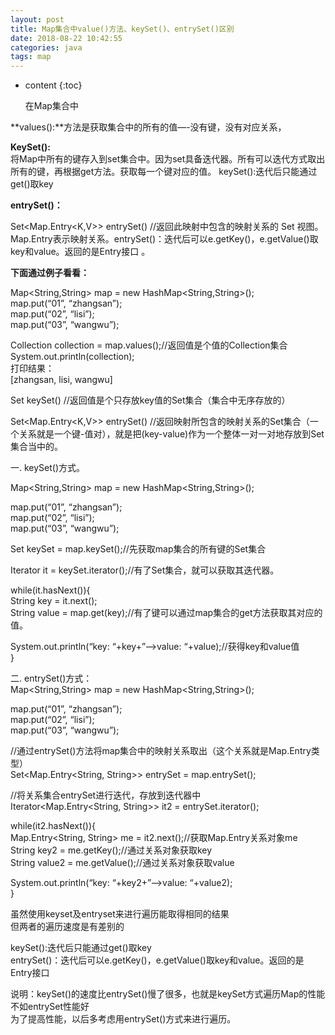 ```yaml
---
layout: post
title: Map集合中value()方法、keySet()、entrySet()区别
date: 2018-08-22 10:42:55
categories: java
tags: map
---
```


* content
{:toc}

  在Map集合中

 **values():**方法是获取集合中的所有的值—-没有键，没有对应关系，

 **KeySet():**  
 将Map中所有的键存入到set集合中。因为set具备迭代器。所有可以迭代方式取出所有的键，再根据get方法。获取每一个键对应的值。 keySet():迭代后只能通过get()取key   

**entrySet()：**

 Set<Map.Entry<K,V>> entrySet() //返回此映射中包含的映射关系的 Set 视图。 Map.Entry表示映射关系。entrySet()：迭代后可以e.getKey()，e.getValue()取key和value。返回的是Entry接口 。
 
 
 
 



 **下面通过例子看看：**

 Map<String,String> map = new HashMap<String,String>();  
 map.put(“01”, “zhangsan”);  
 map.put(“02”, “lisi”);  
 map.put(“03”, “wangwu”);  

 Collection<String> collection = map.values();//返回值是个值的Collection集合  
 System.out.println(collection);  
 打印结果：  
 [zhangsan, lisi, wangwu]  


 Set<K> keySet() //返回值是个只存放key值的Set集合（集合中无序存放的）  

 Set<Map.Entry<K,V>> entrySet() //返回映射所包含的映射关系的Set集合（一个关系就是一个键-值对），就是把(key-value)作为一个整体一对一对地存放到Set集合当中的。  

 一. keySet()方式。  

 Map<String,String> map = new HashMap<String,String>();  

 map.put(“01”, “zhangsan”);  
 map.put(“02”, “lisi”);  
 map.put(“03”, “wangwu”);   

 Set<String> keySet = map.keySet();//先获取map集合的所有键的Set集合  

 Iterator<String> it = keySet.iterator();//有了Set集合，就可以获取其迭代器。  

 while(it.hasNext()){  
 String key = it.next();  
 String value = map.get(key);//有了键可以通过map集合的get方法获取其对应的值。  

 System.out.println(“key: “+key+”–>value: “+value);//获得key和value值  
 }  

 二. entrySet()方式：  
 Map<String,String> map = new HashMap<String,String>();  

 map.put(“01”, “zhangsan”);  
 map.put(“02”, “lisi”);  
 map.put(“03”, “wangwu”);  

 //通过entrySet()方法将map集合中的映射关系取出（这个关系就是Map.Entry类型）  
 Set<Map.Entry<String, String>> entrySet = map.entrySet();  

 //将关系集合entrySet进行迭代，存放到迭代器中   
 Iterator<Map.Entry<String, String>> it2 = entrySet.iterator();  

 while(it2.hasNext()){  
 Map.Entry<String, String> me = it2.next();//获取Map.Entry关系对象me  
 String key2 = me.getKey();//通过关系对象获取key  
 String value2 = me.getValue();//通过关系对象获取value  

 System.out.println(“key: “+key2+”–>value: “+value2);  
 }  

 虽然使用keyset及entryset来进行遍历能取得相同的结果  
 但两者的遍历速度是有差别的  

 keySet():迭代后只能通过get()取key   
 entrySet()：迭代后可以e.getKey()，e.getValue()取key和value。返回的是Entry接口   

 说明：keySet()的速度比entrySet()慢了很多，也就是keySet方式遍历Map的性能不如entrySet性能好  
 为了提高性能，以后多考虑用entrySet()方式来进行遍历。

 

   
